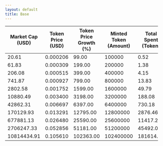 ```yaml
---
layout: default
title: Base
---
```

| Market Cap (USD) | Token Price (USD) | Token Price Growth (%) | Minted Token (Amount) | Total Spent (Token) | Author Revenue (USD) | Platform Mint Fee (USD) |
|------------------|-------------------|------------------------|-----------------------|--------------------|-------------------------|-------------------------|
| 20.61 | 0.000206 | 99.00 | 100000 | 0.52 | 0.46 | 0.05 |
| 61.83 | 0.000309 | 199.00 | 200000 | 1.38 | 1.24 | 0.12 |
| 206.08 | 0.000515 | 399.00 | 400000 | 4.15 | 3.71 | 0.37 |
| 741.87 | 0.000927 | 799.00 | 800000 | 13.83 | 12.36 | 1.24 |
| 2802.58 | 0.001752 | 1599.00 | 1600000 | 49.79 | 44.51 | 4.45 |
| 10880.49 | 0.003400 | 3198.00 | 3200000 | 188.08 | 168.15 | 16.82 |
| 42862.31 | 0.006697 | 6397.00 | 6400000 | 730.18 | 652.83 | 65.28 |
| 170129.93 | 0.013291 | 12795.00 | 12800000 | 2876.46 | 2571.74 | 257.17 |
| 677881.13 | 0.026480 | 25590.00 | 25600000 | 11417.28 | 10207.80 | 1020.78 |
| 2706247.33 | 0.052856 | 51181.00 | 51200000 | 45492.06 | 40672.87 | 4067.29 |
| 10814434.91 | 0.105610 | 102363.00 | 102400000 | 181614.11 | 162374.84 | 16237.48 |

